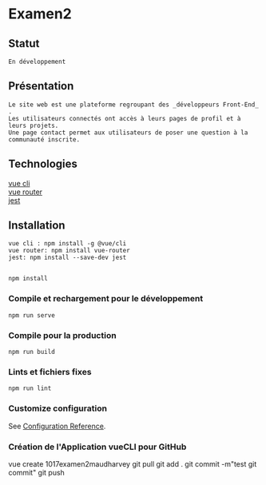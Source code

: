 # Examen2

## Statut 
```
En développement  
```

## Présentation

```
Le site web est une plateforme regroupant des _développeurs Front-End_ .   
Les utilisateurs connectés ont accès à leurs pages de profil et à leurs projets.         
Une page contact permet aux utilisateurs de poser une question à la communauté inscrite. 
```


## Technologies

[vue cli](https://cli.vuejs.org/guide/installation.html)   
[vue router](https://router.vuejs.org/installation.html)   
[jest](https://jestjs.io/docs/en/getting-started.html)    


## Installation
```
vue cli : npm install -g @vue/cli    
vue router: npm install vue-router    
jest: npm install --save-dev jest  


npm install
```

### Compile et rechargement pour le développement

```
npm run serve
```

### Compile pour la production

```
npm run build
```

### Lints et fichiers fixes

```
npm run lint
```

### Customize configuration

See [Configuration Reference](https://cli.vuejs.org/config/).

### Création de l'Application vueCLI pour GitHub

vue create 1017examen2maudharvey
git pull
git add .
git commit -m"test git commit"
git push

